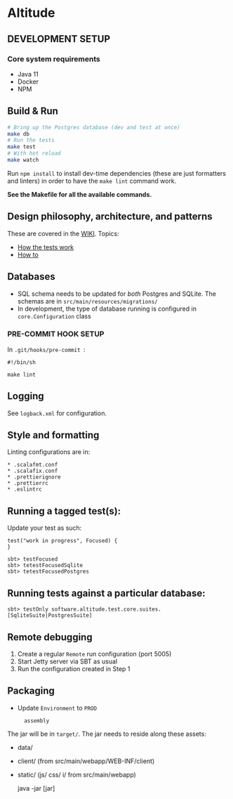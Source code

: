 # Altitude #

## DEVELOPMENT SETUP

### Core system requirements

* Java 11
* Docker
* NPM

## Build & Run

```sh
# Bring up the Postgres database (dev and test at once)
make db
# Run the tests
make test
# With hot reload
make watch
```

Run `npm install` to install dev-time dependencies (these are just formatters and linters)
in order to have the `make lint` command work.

**See the Makefile for all the available commands.**

## Design philosophy, architecture, and patterns

These are covered in the [WIKI](https://github.com/papito/altitude/wiki). Topics:

* [How the tests work](https://github.com/papito/altitude/wiki/How-the-tests-work)
* [How to](https://github.com/papito/altitude/wiki/How-to...)

## Databases

* SQL schema needs to be updated for *both* Postgres and SQLite. The schemas are in `src/main/resources/migrations/`
* In development, the type of database running is configured in `core.Configuration` class

### PRE-COMMIT HOOK SETUP

In `.git/hooks/pre-commit `:

    #!/bin/sh

    make lint

## Logging

See `logback.xml` for configuration.

## Style and formatting

Linting configurations are in:

    * .scalafmt.conf
    * .scalafix.conf
    * .prettierignore
    * .prettierrc
    * .eslintrc

## Running a tagged test(s):
Update your test as such:

```
test("work in progress", Focused) {
}
```
    sbt> testFocused
    sbt> tetestFocusedSqlite
    sbt> tetestFocusedPostgres

## Running tests against a particular database:

    sbt> testOnly software.altitude.test.core.suites.[SqliteSuite|PostgresSuite]

## Remote debugging

1. Create a regular `Remote` run configuration (port 5005)
2. Start Jetty server via SBT as usual
3. Run the configuration created in Step 1

## Packaging
* Update `Environment` to `PROD`

        assembly

The jar will be in `target/`. The jar needs to reside along these assets:

* data/
* client/ (from src/main/webapp/WEB-INF/client)
* static/ (js/ css/ i/ from src/main/webapp)


    java -jar [jar]
